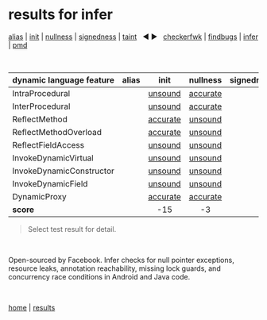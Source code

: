 # results for infer

[alias](https://github.com/michaelemery/staticanalysis/blob/master/results/alias/README.md) | [init](https://github.com/michaelemery/staticanalysis/blob/master/results/init/README.md) | [nullness](https://github.com/michaelemery/staticanalysis/blob/master/results/nullness/README.md) | [signedness](https://github.com/michaelemery/staticanalysis/blob/master/results/signedness/README.md) | [taint](https://github.com/michaelemery/staticanalysis/blob/master/results/taint/README.md) &nbsp; &#x25c0; &#x25b6; &nbsp; [checkerfwk](https://github.com/michaelemery/staticanalysis/blob/master/results/tool/checkerframework.md) | [findbugs](https://github.com/michaelemery/staticanalysis/blob/master/results/tool/findbugs.md) | [infer](https://github.com/michaelemery/staticanalysis/blob/master/results/tool/infer.md) | [pmd](https://github.com/michaelemery/staticanalysis/blob/master/results/tool/pmd.md)

<br>

| dynamic language feature | alias | init | nullness | signedness | taint |
| --- | :---: | :---: | :---: | :---: | :---: |
| IntraProcedural |  | [unsound](https://github.com/michaelemery/staticanalysis/blob/master/results/init/infer.md#IntraProcedural) | [accurate](https://github.com/michaelemery/staticanalysis/blob/master/results/nullness/infer.md#IntraProcedural)  |  |  |
| InterProcedural |  | [unsound](https://github.com/michaelemery/staticanalysis/blob/master/results/init/infer.md#InterProcedural) | [accurate](https://github.com/michaelemery/staticanalysis/blob/master/results/nullness/infer.md#InterProcedural) |  |  |
| ReflectMethod |  | [accurate](https://github.com/michaelemery/staticanalysis/blob/master/results/init/infer.md#ReflectMethod) | [unsound](https://github.com/michaelemery/staticanalysis/blob/master/results/nullness/infer.md#ReflectMethod) |  |  |
| ReflectMethodOverload |  | [accurate](https://github.com/michaelemery/staticanalysis/blob/master/results/init/infer.md#ReflectMethodOverload) | [unsound](https://github.com/michaelemery/staticanalysis/blob/master/results/nullness/findbugs.md#ReflectMethodOverload) |  |  |
| ReflectFieldAccess |  |  [unsound](https://github.com/michaelemery/staticanalysis/blob/master/results/init/infer.md#ReflectFieldAccess)| [unsound](https://github.com/michaelemery/staticanalysis/blob/master/results/nullness/infer.md#ReflectFieldAccess) |  |  |
| InvokeDynamicVirtual |  | [unsound](https://github.com/michaelemery/staticanalysis/blob/master/results/init/infer.md#InvokeDynamicVirtual) | [unsound](https://github.com/michaelemery/staticanalysis/blob/master/results/nullness/infer.md#InvokeDynamicVirtual) |  |  |
| InvokeDynamicConstructor |  | [unsound](https://github.com/michaelemery/staticanalysis/blob/master/results/init/infer.md#InvokeDynamicConstructor) | [unsound](https://github.com/michaelemery/staticanalysis/blob/master/results/infer/findbugs.md#InvokeDynamicConstructor) |  |  |
| InvokeDynamicField |  | [unsound](https://github.com/michaelemery/staticanalysis/blob/master/results/init/infer.md#InvokeDynamicField) | [unsound](https://github.com/michaelemery/staticanalysis/blob/master/results/nullness/infer.md#InvokeDynamicField) |  |  |
| DynamicProxy |  | [accurate](https://github.com/michaelemery/staticanalysis/blob/master/results/init/infer.md#DynamicProxy) | [accurate](https://github.com/michaelemery/staticanalysis/blob/master/results/nullness/infer.md#DynamicProxy) |  |  |
| **score** |  | -15 | -3 |  |  |

> Select test result for detail.

<br>

Open-sourced by Facebook. Infer checks for null pointer exceptions, resource leaks, annotation reachability, missing lock guards, and concurrency race conditions in Android and Java code.

<br>

[home](https://github.com/michaelemery/staticanalysis) | [results](https://github.com/michaelemery/staticanalysis/blob/master/results/README.md)
